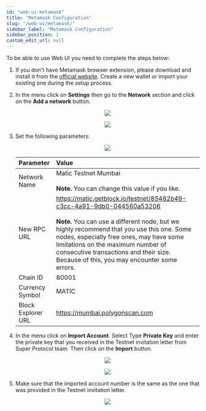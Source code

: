 ```yaml
---
id: "web-ui-metamask"
title: "Metamask Configuration"
slug: "/web-ui/metamask/"
sidebar_label: "Metamask Configuration"
sidebar_position: 2
custom_edit_url: null
---
```


To be able to use Web UI you need to complete the steps below:

1. If you don't have Metamask browser extension, please download and install it from the [official website](https://metamask.io/). Create a new wallet or import your existing one during the setup process.
2. In the menu click on **Settings** then go to the **Network** section and click on the **Add a network** button. 
   <p align="center"><img src={require('./images/mm-setup-01.png').default}/></p>
   <p align="center"><img src={require('./images/mm-setup-02.png').default}/></p>
3. Set the following parameters:

   <p align="center"><img src={require('./images/mm-setup-03.png').default}/></p>

   |Parameter|Value|
   | :- | :- |
   |Network Name|Matic Testnet Mumbai<br/><br/>**Note.** You can change this value if you like.|
   |New RPC URL|https://matic.getblock.io/testnet/85482b49-c3cc-4a91-9db0-044560a53206<br/><br/>**Note.** You can use a different node, but we highly recommend that you use this one. Some nodes, especially free ones, may have some limitations on the maximum number of consecutive transactions and their size. Because of this, you may encounter some errors.|
   |Chain ID|80001|
   |Currency Symbol|MATIC|
   |Block Explorer URL|https://mumbai.polygonscan.com|

4. In the menu click on **Import Account**. Select Type **Private Key** and enter the private key that you received in the Testnet invitation letter from Super Protocol team. Then click on the **Import** button.

   <p align="center"><img src={require('./images/mm-setup-04.png').default}/></p>
   <p align="center"><img src={require('./images/mm-setup-05.png').default}/></p>

5. Make sure that the imported account number is the same as the one that was provided in the Testnet invitation letter.

   <p align="center"><img src={require('./images/mm-setup-06.png').default}/></p>
